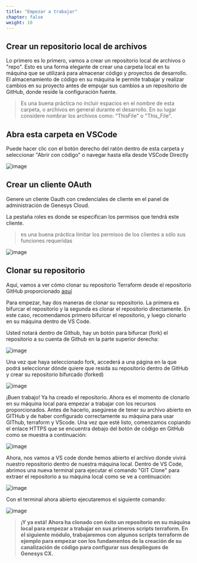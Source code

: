 ```yaml
---
title: "Empezar a trabajar"
chapter: false
weight: 10
---
```


## Crear un repositorio local de archivos

Lo primero es lo primero, vamos a crear un repositorio local de archivos o "repo". Esto es una forma elegante de crear una carpeta local en tu máquina que se utilizará para almacenar código y proyectos de desarrollo. El almacenamiento de código en su máquina le permite trabajar y realizar cambios en su proyecto antes de empujar sus cambios a un repositorio de GitHub, donde reside la configuración fuente. 


> Es una buena práctica no incluir espacios en el nombre de esta carpeta, o archivos en general durante el desarrollo. En su lugar considere nombrar los archivos como: "ThisFile" o "This_File".

## Abra esta carpeta en VSCode

Puede hacer clic con el botón derecho del ratón dentro de esta carpeta y seleccionar "Abrir con código" o navegar hasta ella desde VSCode Directly

![image](/images/CXFolderNav.PNG)

## Crear un cliente OAuth
Genere un cliente Oauth con credenciales de cliente en el panel de administración de Genesys Cloud.

La pestaña roles es donde se especifican los permisos que tendrá este cliente.
> es una buena práctica limitar los permisos de los clientes a sólo sus funciones requeridas

![image](/images/CXAuthClient.PNG)

## Clonar su repositorio

Aquí, vamos a ver cómo clonar su repositorio Terraform desde el repositorio GitHub proporcionado [aquí](https://github.com/MyPureCloud/terraform-provider-genesyscloud)

Para empezar, hay dos maneras de clonar su repositorio. La primera es bifurcar el repositorio y la segunda es clonar el repositorio directamente. En este caso, recomendamos primero bifurcar el repositorio, y luego clonarlo en su máquina dentro de VS Code.

Usted notará dentro de Github, hay un botón para bifurcar (fork) el repositorio a su cuenta de Github en la parte superior derecha:

![image](/images/GitHubFork.png)

Una vez que haya seleccionado fork, accederá a una página en la que podrá seleccionar dónde quiere que resida su repositorio dentro de GitHub y crear su repositorio bifurcado (forked) 

![image](/images/CreateFork.png)

¡Buen trabajo! Ya ha creado el repositorio. Ahora es el momento de clonarlo en su máquina local para empezar a trabajar con los recursos proporcionados. Antes de hacerlo, asegúrese de tener su archivo abierto en GITHub y de haber configurado correctamente su máquina para usar GIThub, terraform y VScode. Una vez que esté listo, comenzamos copiando el enlace HTTPS que se encuentra debajo del botón de código en GitHub como se muestra a continuación:

![image](/images/GitCloneFork.png)

Ahora, nos vamos a VS code donde hemos abierto el archivo donde vivirá nuestro repositorio dentro de nuestra máquina local. Dentro de VS Code, abrimos una nueva terminal para ejecutar el comando "GIT Clone" para extraer el repositorio a su máquina local como se ve a continuación:

![image](/images/VSTerminal.png)

Con el terminal ahora abierto ejecutaremos el siguiente comando:

![image](/images/GITclonecommand.png)

> **¡Y ya está! Ahora ha clonado con éxito un repositorio en su máquina local para empezar a trabajar en sus primeros scripts terraform. En el siguiente módulo, trabajaremos con algunos scripts terraform de ejemplo para empezar con los fundamentos de la creación de su canalización de código para configurar sus despliegues de Genesys CX.** 
